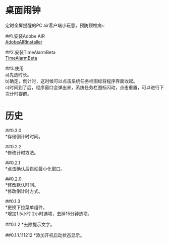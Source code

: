 桌面闹钟
================================ 

定时全屏提醒的PC air客户端小玩意，预防颈椎病~

##1.安装Adobe AIR  
[AdobeAIRInstaller](https://get.adobe.com/air/?loc=cn "Adobe AIR")

##2.安装TimeAlarmBeta  
[TimeAlarmBeta](./bin-release/TimeAlarmBeta.air)

##3.使用  
a)先选时长。  
b)确定，倒计时，这时候可以点击系统任务栏图标将程序界面收起。  
c)时间到了后，程序窗口会弹出来，系统任务栏图标闪动，点击重置，可以进行下次计时提醒。


历史
================================ 
##0.3.0  
*存储倒计时时间。

##0.2.2  
*修改计时方法。

##0.2.1  
*点击确认后自动最小化窗口。

##0.2.0  
*修改默认时间。  
*修改倒计时方式。

##0.1.3  
*更换下拉菜单组件。  
*增加1.5小时 2小时选项，去掉15分钟选项。

##0.1.2
*去除提示文字。

##0.1.1.111212
*添加开机启动状态显示。
